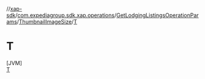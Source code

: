 //[xap-sdk](../../../../../index.md)/[com.expediagroup.sdk.xap.operations](../../../index.md)/[GetLodgingListingsOperationParams](../../index.md)/[ThumbnailImageSize](../index.md)/[T](index.md)

# T

[JVM]\
[T](index.md)
